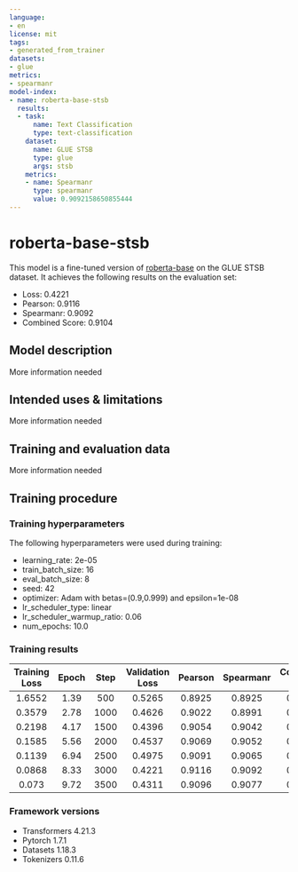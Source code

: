 ```yaml
---
language:
- en
license: mit
tags:
- generated_from_trainer
datasets:
- glue
metrics:
- spearmanr
model-index:
- name: roberta-base-stsb
  results:
  - task:
      name: Text Classification
      type: text-classification
    dataset:
      name: GLUE STSB
      type: glue
      args: stsb
    metrics:
    - name: Spearmanr
      type: spearmanr
      value: 0.9092158650855444
---
```


<!-- This model card has been generated automatically according to the information the Trainer had access to. You
should probably proofread and complete it, then remove this comment. -->

# roberta-base-stsb

This model is a fine-tuned version of [roberta-base](https://huggingface.co/roberta-base) on the GLUE STSB dataset.
It achieves the following results on the evaluation set:
- Loss: 0.4221
- Pearson: 0.9116
- Spearmanr: 0.9092
- Combined Score: 0.9104

## Model description

More information needed

## Intended uses & limitations

More information needed

## Training and evaluation data

More information needed

## Training procedure

### Training hyperparameters

The following hyperparameters were used during training:
- learning_rate: 2e-05
- train_batch_size: 16
- eval_batch_size: 8
- seed: 42
- optimizer: Adam with betas=(0.9,0.999) and epsilon=1e-08
- lr_scheduler_type: linear
- lr_scheduler_warmup_ratio: 0.06
- num_epochs: 10.0

### Training results

| Training Loss | Epoch | Step | Validation Loss | Pearson | Spearmanr | Combined Score |
|:-------------:|:-----:|:----:|:---------------:|:-------:|:---------:|:--------------:|
| 1.6552        | 1.39  | 500  | 0.5265          | 0.8925  | 0.8925    | 0.8925         |
| 0.3579        | 2.78  | 1000 | 0.4626          | 0.9022  | 0.8991    | 0.9007         |
| 0.2198        | 4.17  | 1500 | 0.4396          | 0.9054  | 0.9042    | 0.9048         |
| 0.1585        | 5.56  | 2000 | 0.4537          | 0.9069  | 0.9052    | 0.9060         |
| 0.1139        | 6.94  | 2500 | 0.4975          | 0.9091  | 0.9065    | 0.9078         |
| 0.0868        | 8.33  | 3000 | 0.4221          | 0.9116  | 0.9092    | 0.9104         |
| 0.073         | 9.72  | 3500 | 0.4311          | 0.9096  | 0.9077    | 0.9086         |


### Framework versions

- Transformers 4.21.3
- Pytorch 1.7.1
- Datasets 1.18.3
- Tokenizers 0.11.6
